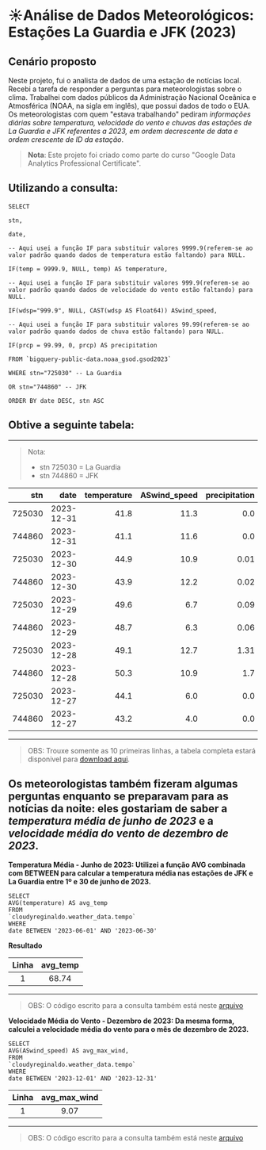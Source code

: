 # ☀️Análise de Dados Meteorológicos: Estações La Guardia e JFK (2023)

## Cenário proposto 

Neste projeto, fui o analista de dados de uma estação de notícias local. Recebi a tarefa de responder a perguntas para meteorologistas sobre o clima. Trabalhei com dados públicos da Administração Nacional Oceânica e Atmosférica (NOAA, na sigla em inglês), que possui dados de todo o EUA. Os meteorologistas com quem "estava trabalhando" pediram *informações diárias sobre temperatura, velocidade do vento e chuvas das estações de La Guardia e JFK referentes a 2023, em ordem decrescente de data e ordem crescente de ID da estação*.
> **Nota**: Este projeto foi criado como parte do curso "Google Data Analytics Professional Certificate".

## Utilizando a consulta:

``` 
SELECT 

stn,

date,

-- Aqui usei a função IF para substituir valores 9999.9(referem-se ao valor padrão quando dados de temperatura estão faltando) para NULL. 

IF(temp = 9999.9, NULL, temp) AS temperature,

-- Aqui usei a função IF para substituir valores 999.9(referem-se ao valor padrão quando dados de velocidade do vento estão faltando) para NULL. 

IF(wdsp="999.9", NULL, CAST(wdsp AS Float64)) ASwind_speed,

-- Aqui usei a função IF para substituir valores 99.99(referem-se ao valor padrão quando dados de chuva estão faltando) para NULL. 

IF(prcp = 99.99, 0, prcp) AS precipitation 

FROM `bigquery-public-data.noaa_gsod.gsod2023` 

WHERE stn="725030" -- La Guardia

OR stn="744860" -- JFK 

ORDER BY date DESC, stn ASC 
```

 ## Obtive a seguinte tabela:
---
>Nota:
> - stn 725030 = La Guardia
> - stn 744860 = JFK

| stn |date|temperature|ASwind_speed|precipitation|
|----:|---:|----------:|-----------:|------------:|
|725030|2023-12-31|41.8|11.3|0.0|
|744860|2023-12-31|41.1|11.6|0.0|
|725030|2023-12-30|44.9|10.9|0.01|
|744860|2023-12-30|43.9|12.2|0.02|
|725030|2023-12-29|49.6|6.7|0.09|
|744860|2023-12-29|48.7|6.3|0.06|
|725030|2023-12-28|49.1|12.7|1.31|
|744860|2023-12-28|50.3|10.9|1.7|
|725030|2023-12-27|44.1|6.0|0.0|
|744860|2023-12-27|43.2|4.0|0.0|
---
> OBS: Trouxe somente as 10 primeiras linhas, a tabela completa estará disponivel para [download aqui](https://github.com/ReginaldoJuniorr/Analise_de_dados_meteorol-gicos_no_BigQuery/blob/main/resultado_da_consulta.xlsx).

## Os meteorologistas também fizeram algumas perguntas enquanto se preparavam para as notícias da noite: eles gostariam de saber a *temperatura média de junho de 2023* e a *velocidade média do vento de dezembro de 2023*.

**Temperatura Média - Junho de 2023: Utilizei a função AVG combinada com BETWEEN para calcular a temperatura média nas estações de JFK e La Guardia entre 1º e 30 de junho de 2023.**
  
  ```
  SELECT
  AVG(temperature) AS avg_temp
  FROM
  `cloudyreginaldo.weather_data.tempo`
  WHERE
  date BETWEEN '2023-06-01' AND '2023-06-30'
  ```
**Resultado**
  
|Linha  |avg_temp|
|:-----:|:------:|
|1      |68.74   |

---
>OBS: O código escrito para a consulta também está neste [arquivo](https://github.com/ReginaldoJuniorr/Analise_de_dados_meteorol-gicos_no_BigQuery/blob/main/codigo_da_consulta_avg_temp)

**Velocidade Média do Vento - Dezembro de 2023: Da mesma forma, calculei a velocidade média do vento para o mês de dezembro de 2023.**
```
SELECT
AVG(ASwind_speed) AS avg_max_wind,
FROM
`cloudyreginaldo.weather_data.tempo`
WHERE
date BETWEEN '2023-12-01' AND '2023-12-31'
```

|Linha  |avg_max_wind|
|:-----:|:------:|
|1      |9.07   |

---
>OBS: O código escrito para a consulta também está neste [arquivo](https://github.com/ReginaldoJuniorr/Analise_de_dados_meteorol-gicos_no_BigQuery/blob/main/codigo_da_consulta_avg_max_wind)
